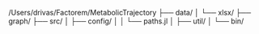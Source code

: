 /Users/drivas/Factorem/MetabolicTrajectory
├── data/
│   └── xlsx/
├── graph/
├── src/
│   ├── config/
│   │   └── paths.jl
│   ├── util/
│   └── bin/
